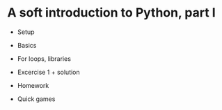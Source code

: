 # A soft introduction to Python, part I

- Setup

- Basics

- For loops, libraries

- Excercise 1 + solution

- Homework

- Quick games
